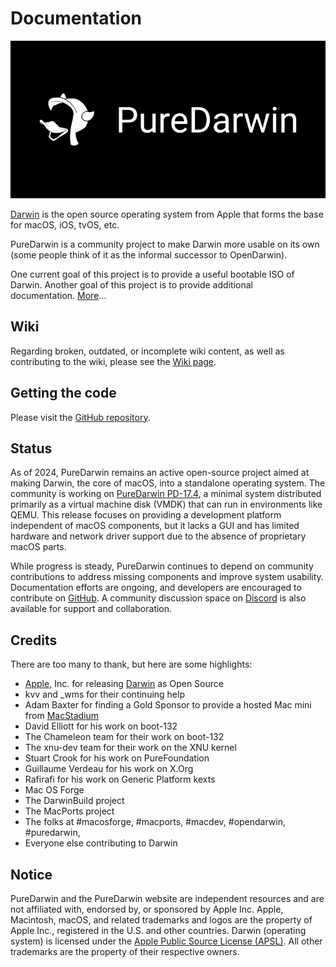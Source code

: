 # Documentation

![](/img/pd-logo-bg000.jpg)

[Darwin](http://en.wikipedia.org/wiki/Darwin_%28operating_system%29) is the open source operating system from Apple that forms the base for macOS, iOS, tvOS, etc.

PureDarwin is a community project to make Darwin more usable on its own (some people think of it as the informal successor to OpenDarwin).

One current goal of this project is to provide a useful bootable ISO of Darwin.
Another goal of this project is to provide additional documentation. [More](/about/_About)...

## Wiki

Regarding broken, outdated, or incomplete wiki content, as well as contributing to the wiki, please see the [Wiki page](/about/Wiki).

## Getting the code

Please visit the [GitHub repository](https://github.com/PureDarwin/PureDarwin).

## Status

As of 2024, PureDarwin remains an active open-source project aimed at making Darwin, the core of macOS, into a standalone operating system. The community is working on [PureDarwin PD-17.4](https://github.com/PureDarwin/PD-17.4-Beta), a minimal system distributed primarily as a virtual machine disk (VMDK) that can run in environments like QEMU. This release focuses on providing a development platform independent of macOS components, but it lacks a GUI and has limited hardware and network driver support due to the absence of proprietary macOS parts.

While progress is steady, PureDarwin continues to depend on community contributions to address missing components and improve system usability. Documentation efforts are ongoing, and developers are encouraged to contribute on [GitHub](https://github.com/PureDarwin/PureDarwin). A community discussion space on [Discord](https://discord.com/invite/9kz8XXRRcT) is also available for support and collaboration.

## Credits

There are too many to thank, but here are some highlights:
-   [Apple](https://github.com/apple), Inc. for releasing [Darwin](https://github.com/apple-oss-distributions) as Open Source 
-   kvv and _wms for their continuing help
-   Adam Baxter for finding a Gold Sponsor to provide a hosted Mac mini from [MacStadium](http://www.macstadium.com)
-   David Elliott for his work on boot-132
-   The Chameleon team for their work on boot-132
-   The xnu-dev team for their work on the XNU kernel
-   Stuart Crook for his work on PureFoundation
-   Guillaume Verdeau for his work on X.Org
-   Rafirafi for his work on Generic Platform kexts
-   Mac OS Forge 
-   The DarwinBuild project 
-   The MacPorts project
-   The folks at #macosforge, #macports, #macdev, #opendarwin, #puredarwin, 
-   Everyone else contributing to Darwin 


## Notice

PureDarwin and the PureDarwin website are independent resources and are not affiliated with, endorsed by, or sponsored by Apple Inc. Apple, Macintosh, macOS, and related trademarks and logos are the property of Apple Inc., registered in the U.S. and other countries. Darwin (operating system) is licensed under the [Apple Public Source License (APSL)](https://opensource.apple.com/apsl/). All other trademarks are the property of their respective owners.